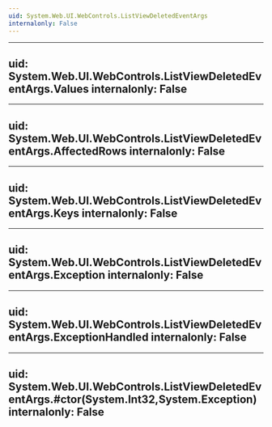 ```yaml
---
uid: System.Web.UI.WebControls.ListViewDeletedEventArgs
internalonly: False
---
```


---
uid: System.Web.UI.WebControls.ListViewDeletedEventArgs.Values
internalonly: False
---

---
uid: System.Web.UI.WebControls.ListViewDeletedEventArgs.AffectedRows
internalonly: False
---

---
uid: System.Web.UI.WebControls.ListViewDeletedEventArgs.Keys
internalonly: False
---

---
uid: System.Web.UI.WebControls.ListViewDeletedEventArgs.Exception
internalonly: False
---

---
uid: System.Web.UI.WebControls.ListViewDeletedEventArgs.ExceptionHandled
internalonly: False
---

---
uid: System.Web.UI.WebControls.ListViewDeletedEventArgs.#ctor(System.Int32,System.Exception)
internalonly: False
---
